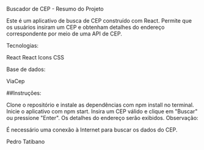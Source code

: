 Buscador de CEP - Resumo do Projeto

Este é um aplicativo de busca de CEP construído com React. Permite que os usuários insiram um CEP e obtenham detalhes do endereço correspondente por meio de uma API de CEP. 

Tecnologias:

React
React Icons
CSS

Base de dados:

ViaCep

##Instruções:

Clone o repositório e instale as dependências com npm install no terminal.
Inicie o aplicativo com npm start.
Insira um CEP válido e clique em "Buscar" ou pressione "Enter".
Os detalhes do endereço serão exibidos.
Observação:

É necessário uma conexão à Internet para buscar os dados do CEP.

Pedro Tatibano
